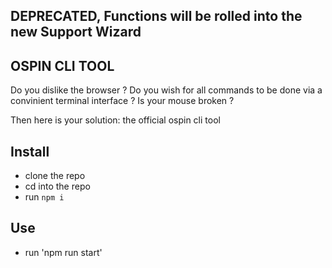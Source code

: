 ## DEPRECATED, Functions will be rolled into the new Support Wizard


## OSPIN CLI TOOL

Do you dislike the browser ? Do you wish for all commands to be done via a convinient terminal interface ? Is your mouse broken ?

Then here is your solution: the official ospin cli tool

## Install

- clone the repo
- cd into the repo
- run `npm i`

## Use

- run 'npm run start'
